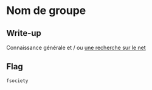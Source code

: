 # Nom de groupe

## Write-up

Connaissance générale et / ou [une recherche sur le net](https://mrrobot.fandom.com/wiki/Mr._Robot)

## Flag

`fsociety`
